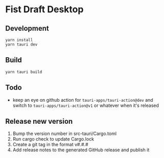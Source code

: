 # Fist Draft Desktop

## Development
```
yarn install
yarn tauri dev
```

## Build
```
yarn tauri build
```

## Todo
- keep an eye on github action for `tauri-apps/tauri-action@dev` and switch to `tauri-apps/tauri-action@v1` or whatever when it's released


## Release new version
1. Bump the version number in src-tauri/Cargo.toml
2. Run cargo check to update Cargo.lock
3. Create a git tag in the format v#.#.#
4. Add release notes to the generated GitHub release and publish it